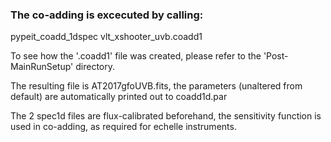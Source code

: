 ### The co-adding is excecuted by calling: 

pypeit_coadd_1dspec vlt_xshooter_uvb.coadd1

To see how the '.coadd1' file was created, please refer to the 'Post-MainRunSetup' directory.

The resulting file is AT2017gfoUVB.fits, the parameters (unaltered from default) are automatically printed out to coadd1d.par

The 2 spec1d files are flux-calibrated beforehand, the sensitivity function is used in co-adding, as required for echelle instruments.
